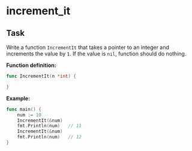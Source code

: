 # increment_it

## Task

Write a function `IncrementIt` that takes a pointer to an integer and increments the value by `1`. If the value is `nil`, function should do nothing.

**Function definition:**

```go
func IncrementIt(n *int) {

}
```

**Example:**

```go
func main() {
    num := 10
    IncrementIt(&num)
    fmt.Println(num)   // 11
    IncrementIt(&num)
    fmt.Println(num)   // 12
}
```
